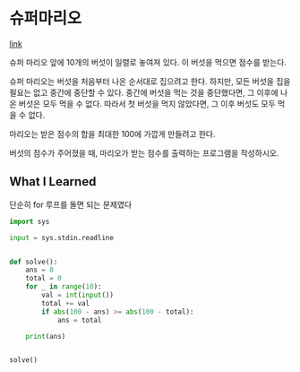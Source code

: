 # 슈퍼마리오

[link](https://www.acmicpc.net/problem/2851)

슈퍼 마리오 앞에 10개의 버섯이 일렬로 놓여져 있다. 이 버섯을 먹으면 점수를 받는다.

슈퍼 마리오는 버섯을 처음부터 나온 순서대로 집으려고 한다. 하지만, 모든 버섯을 집을 필요는 없고 중간에 중단할 수 있다. 중간에 버섯을 먹는 것을 중단했다면, 그 이후에 나온 버섯은 모두 먹을 수 없다. 따라서 첫 버섯을 먹지 않았다면, 그 이후 버섯도 모두 먹을 수 없다.

마리오는 받은 점수의 합을 최대한 100에 가깝게 만들려고 한다.

버섯의 점수가 주어졌을 때, 마리오가 받는 점수를 출력하는 프로그램을 작성하시오.

## What I Learned

단순히 for 루프를 돌면 되는 문제였다

```python
import sys

input = sys.stdin.readline


def solve():
    ans = 0
    total = 0
    for _ in range(10):
        val = int(input())
        total += val
        if abs(100 - ans) >= abs(100 - total):
            ans = total

    print(ans)


solve()

```
